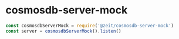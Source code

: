 # cosmosdb-server-mock

```js
const cosmosdbServerMock = require('@zeit/cosmosdb-server-mock')
const server = cosmosdbServerMock().listen()
```
